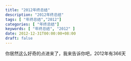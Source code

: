 ```yaml
---
title: "2012年终总结"
description: "2012年终总结"
tags: [ "年终总结","2012"]
categories: [ "年终总结"]
keywords: [ "年终总结", "2012" ]
date: 2012-12-31T00:00:00+08:00
draft: false
---
```

你居然这么好奇的点进来了，我来告诉你吧，2012年有366天